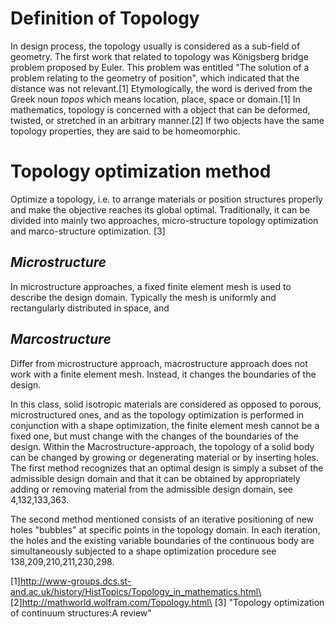 # Definition of Topology
In design process, the topology usually is considered as a sub-field of geometry. The first work that related to topology was Königsberg bridge problem proposed by Euler. This problem was entitled "The solution of a problem relating to the geometry of position", which indicated that the distance was not relevant.[1] Etymologically, the word is derived from the Greek noun *topos* which means location, place, space or domain.[1] In mathematics, topology is concerned with a object that can be deformed, twisted, or stretched in an arbitrary manner.[2] If two objects have the same topology properties, they are said to be homeomorphic. 


# Topology optimization method

Optimize a topology, i.e. to arrange materials or position structures properly and make the objective reaches its global optimal. Traditionally, it can be divided into mainly two approaches, micro-structure topology optimization and marco-structure optimization. [3]


## *Microstructure* 
In microstructure approaches, a fixed finite element mesh is used to describe the design domain. Typically the mesh is uniformly and rectangularly distributed in space, and 
## *Marcostructure* 
Differ from microstructure approach, macrostructure approach does not work with a finite element mesh. Instead, it changes the boundaries of the design. 

In this class, solid isotropic materials are considered as opposed to porous, microstructured ones, and as the topology optimization is performed in conjunction with a shape optimization, the finite element mesh cannot be a fixed one, but must change with the changes of the boundaries of the design. Within the Macrostructure-approach, the topology of a solid body can be changed by growing or degenerating material or by inserting holes. The first method recognizes that an optimal design is simply a subset of the admissible design domain and that it can be obtained by appropriately adding or removing material from the admissible design domain, see 4,132,133,363. 

The second method mentioned consists of an iterative positioning of new holes "bubbles" at specific points in the topology domain. In each iteration, the holes and the existing variable boundaries of the continuous body are simultaneously subjected to a shape optimization procedure see 138,209,210,211,230,298.




[1]http://www-groups.dcs.st-and.ac.uk/history/HistTopics/Topology_in_mathematics.html\
[2]http://mathworld.wolfram.com/Topology.html\
[3] "Topology optimization of continuum structures:A review"